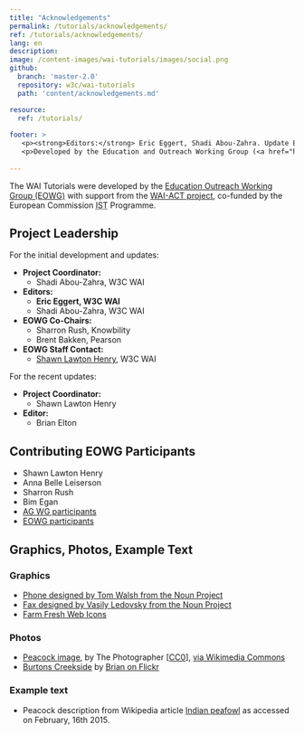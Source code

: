 ```yaml
---
title: "Acknowledgements"
permalink: /tutorials/acknowledgements/
ref: /tutorials/acknowledgements/
lang: en
description:
image: /content-images/wai-tutorials/images/social.png
github:
  branch: 'master-2.0'
  repository: w3c/wai-tutorials
  path: 'content/acknowledgements.md'

resource:
  ref: /tutorials/
  
footer: >
   <p><strong>Editors:</strong> Eric Eggert, Shadi Abou-Zahra. Update Editor: Brian Elton. Contributors: Shawn Lawton Henry, Anna Belle Leiserson, Sharron Rush, Bim Egan, <a href="https://www.w3.org/groups/wg/ag/participants">AG WG participants</a>, <a href="https://www.w3.org/groups/wg/eowg/participants">EOWG participants</a>.</p>
   <p>Developed by the Education and Outreach Working Group (<a href="https://www.w3.org/groups/wg/eowg">EOWG</a>). Developed with support from the <a href="https://www.w3.org/WAI/ACT/">WAI-ACT project</a>, co-funded by the European Commission <abbr title="Information Society Technologies">IST</abbr> Programme.</p>
   
---
```


The WAI Tutorials were developed by the [Education Outreach Working Group (EOWG)](https://www.w3.org/groups/wg/eowg/) with support from the [WAI-ACT project](https://www.w3.org/WAI/ACT/), co-funded by the European Commission <abbr title="Information Society Technologies">IST</abbr> Programme.


## Project Leadership
For the initial development and updates:

-   **Project Coordinator:**
    -   Shadi Abou-Zahra, W3C WAI
-   **Editors:**
    -   **Eric Eggert, W3C WAI**
    -   Shadi Abou-Zahra, W3C WAI
-   **EOWG Co-Chairs:**
    -   Sharron Rush, Knowbility
    -   Brent Bakken, Pearson
-   **EOWG Staff Contact:**
    -   [Shawn Lawton Henry](https://www.w3.org/People/shawn), W3C WAI
    
For the recent updates:
-   **Project Coordinator:**
    -   Shawn Lawton Henry
-   **Editor:**
    -   Brian Elton

## Contributing EOWG Participants
* Shawn Lawton Henry
* Anna Belle Leiserson
* Sharron Rush
* Bim Egan
* [AG WG participants](https://www.w3.org/groups/wg/ag/participants)
* [EOWG participants](https://www.w3.org/groups/wg/eowg/participants)

## Graphics, Photos, Example Text

### Graphics

* [Phone designed by Tom Walsh from the Noun Project](http://thenounproject.com/term/phone/52971/)
* [Fax designed by Vasily Ledovsky from the Noun Project](http://thenounproject.com/term/fax/8017/)
* [Farm Fresh Web Icons](http://www.fatcow.com/free-icons)

### Photos

* [Peacock image](https://en.wikipedia.org/wiki/File:Pavo_Real_Venezolano.jpg), by The Photographer [<a href="http://creativecommons.org/publicdomain/zero/1.0/deed.en">CC0</a>], <a href="https://commons.wikimedia.org/wiki/File%3APavo_Real_Venezolano.jpg">via Wikimedia Commons</a>
* [Burtons Creekside](https://secure.flickr.com/photos/makelessnoise/1423697879/in/set-72157602113996846/) by [Brian on Flickr](https://secure.flickr.com/photos/makelessnoise/)

### Example text

* Peacock description from Wikipedia article [Indian peafowl](https://en.wikipedia.org/w/index.php?title=Indian_peafowl&oldid=647099660) as accessed on February, 16th 2015.
